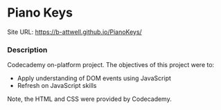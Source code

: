 # Piano Keys

Site URL: https://b-attwell.github.io/PianoKeys/

### Description
Codecademy on-platform project. The objectives of this project were to:
+ Apply understanding of DOM events using JavaScript
+ Refresh on JavaScript skills

Note, the HTML and CSS were provided by Codecademy.

